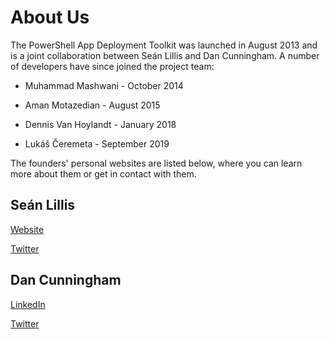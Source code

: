 # About Us

The PowerShell App Deployment Toolkit was launched in August 2013 and is a joint collaboration between Seán Lillis and Dan Cunningham. A number of developers have since joined the project team:

- Muhammad Mashwani - October 2014

- Aman Motazedian - August 2015

- Dennis Van Hoylandt - January 2018

- Lukáš Čeremeta - September 2019

The founders' personal websites are listed below, where you can learn more about them or get in contact with them.

## Seán Lillis

[Website](http://powersheller.wordpress.com)

[Twitter](https://twitter.com/seanels)

## Dan Cunningham

[LinkedIn](https://www.linkedin.com/in/sintaxasn)

[Twitter](https://twitter.com/sintaxasn)